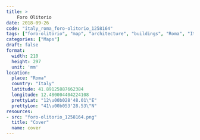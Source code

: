 ```yaml
---
title: > 
    Foro Olitorio
date: 2018-09-26
code: "italy_roma_foro-olitorio_1258164"
tags: ["foro-olitorio", "map", "architecture", "buildings", "Roma", "Italy"]
categories: ["Maps"]
draft: false
format:
  width: 210
  height: 297
  unit: 'mm'
location:
  place: "Roma"
  country: "Italy"
  latitude: 41.89125887662384
  longitude: 12.480004404224108
  prettyLat: "12\u00b028'48.01\"E"
  prettyLon: "41\u00b053'28.53\"N"
resources:
- src: "foro-olitorio_1258164.png"
  title: "Cover"
  name: cover
---
```

